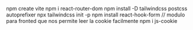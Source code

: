 npm create vite
npm i react-router-dom
npm install -D tailwindcss postcss autoprefixer
npx tailwindcss init -p
npm install react-hook-form
// modulo para fronted que nos permite leer la cookie facilmente
npm i js-cookie